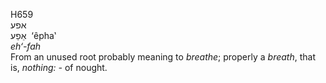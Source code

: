 <body>
  <p>H659<br>  אפע  <br> אֵפַע  ‎  ‘êpha‛  <br><i>eh‘-fah </i><br>From an unused root probably meaning to <i>breathe</i>; properly a <i>breath</i>, that is, <i>nothing: - </i>of nought.<br></p>
 </body>